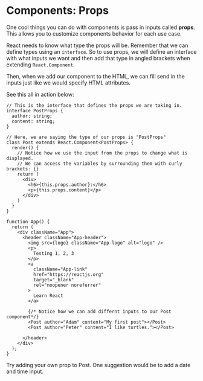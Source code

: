 # Components: Props

One cool things you can do with components is pass in inputs called **props**. This
allows you to customize components behavior for each use case.

React needs to know what type the props will be. Remember that we can define types
using an `interface`. So to use props, we will define an interface with what inputs
we want and then add that type in angled brackets when extending `React.Component`.

Then, when we add our component to the HTML, we can fill send in the inputs just like
we would specify HTML attributes.

See this all in action below:

```tsx
// This is the interface that defines the props we are taking in.
interface PostProps {
  author: string;
  content: string;
}

// Here, we are saying the type of our props is "PostProps"
class Post extends React.Component<PostProps> {
  render() {
    // Notice how we use the input from the props to change what is displayed.
    // We can access the variables by surrounding them with curly brackets: {}
    return (
      <div>
        <h6>{this.props.author}:</h6>
        <p>{this.props.content}</p>
      </div>
    )
  }
}

function App() {
  return (
    <div className="App">
      <header className="App-header">
        <img src={logo} className="App-logo" alt="logo" />
        <p>
          Testing 1, 2, 3
        </p>
        <a
          className="App-link"
          href="https://reactjs.org"
          target="_blank"
          rel="noopener noreferrer"
        >
          Learn React
        </a>
        
        {/* Notice how we can add differnt inputs to our Post component*/}
        <Post author="Adam" content="My first post"></Post>
        <Post author="Peter" content="I like turtles."></Post>

      </header>
    </div>
  );
}
```

Try adding your own prop to Post. One suggestion would be to add a date and time
input.
